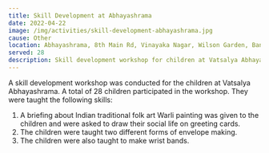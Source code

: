 ```yaml
---
title: Skill Development at Abhayashrama
date: 2022-04-22
image: /img/activities/skill-development-abhayashrama.jpg
cause: Other
location: Abhayashrama, 8th Main Rd, Vinayaka Nagar, Wilson Garden, Bangalore - 560027
served: 28
description: Skill development workshop for children at Vatsalya Abhayashrama
---
```


A skill development workshop was conducted for the children at Vatsalya Abhayashrama. A total of 28 children participated in the workshop. They were taught the following skills:

1. A briefing about Indian traditional folk art Warli painting was given to the children and were asked to draw their social life on greeting cards.
1. The children were taught two different forms of envelope making.
1. The children were also taught to make wrist bands.
